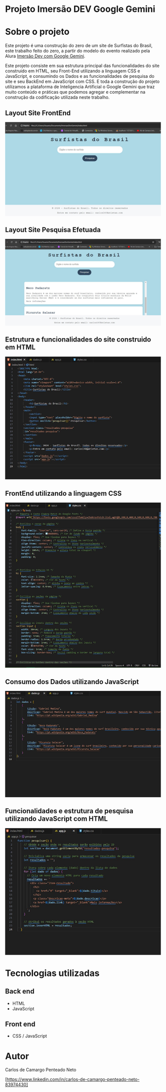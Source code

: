 # Projeto Imersão DEV Google Gemini


# Sobre o projeto

Este projeto é uma construção do zero de um site de Surfistas do Brasil, este trabalho feito do zero, a partir do modelo do evento realizado pela Alura [Imersão Dev com Google Gemini]([https://cursos.alura.com.br/imersao]).

Este projeto consiste em sua estrutura principal das funcionalidades do site construido em HTML, seu Front-End utilizando a linguagem CSS e JavaScript, e consumindo os Dados e as funcionalidades de pesquisa do site e seu BackEnd em JavaScript com CSS. E toda a construção do projeto utilizamos a plataforma de Inteligencia Artificial o Google Gemini que traz muito conteúdo e práticas que podemos agregar e complementar na construção da codificação utilizada neste trabalho.


## Layout Site FrontEnd
![Site Pagina Principal](FrontSiteSemPesqusa.jpg)

## Layout Site Pesquisa Efetuada
![Site Site Pesquisa Efetuada](FrontSiteComPesquisa.jpg)

## Estrutura e funcionalidades do site construido em HTML
![Index](EstruturaHTMLdoSite.jpg)

## FrontEnd utilizando a linguagem CSS
![styles](ArquivoCSSconfiguraçãoDesignFront.jpg)

## Consumo dos Dados utilizando JavaScript  
![dados](AquivoJavascriptDados.jpg)

## Funcionalidades e estrutura de pesquisa utilizando JavaScript com HTML  
![app](AquivoJavascriptComHtmlPesquisa.jpg)

# Tecnologias utilizadas
## Back end
- HTML
- JavaScript

## Front end
- CSS / JavaScript 

# Autor

Carlos de Camargo Penteado Neto

[https://www.linkedin.com/in/carlos-de-camargo-penteado-neto-83974430]
